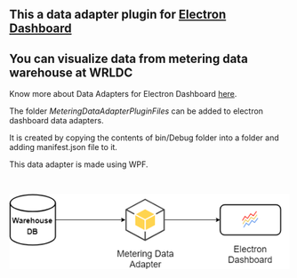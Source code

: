 ## This a data adapter plugin for [Electron Dashboard](https://github.com/nagasudhirpulla/electron_react_dashboard/)

## You can visualize data from metering data warehouse at WRLDC

Know more about Data Adapters for Electron Dashboard [here](https://github.com/nagasudhirpulla/electron_react_dashboard/wiki/Data-Adapters).

The folder *MeteringDataAdapterPluginFiles* can be added to electron dashboard data adapters. 

It is created by copying the contents of bin/Debug folder into a folder and adding manifest.json file to it.

This data adapter is made using WPF.

<br/>
<p align="center">
  <img src="https://raw.githubusercontent.com/nagasudhirpulla/electron_dashboard_metering_adapter/master/assets/img/metering_data_adapter_poster.png">
</p>
